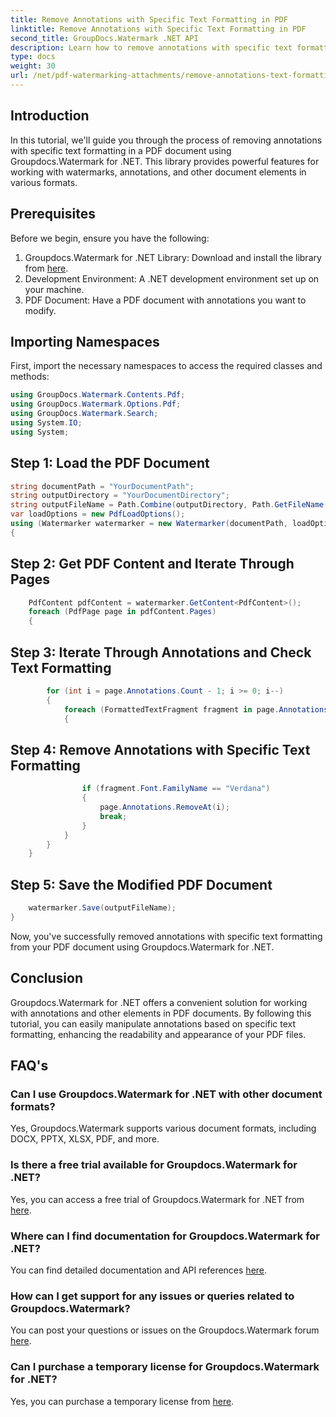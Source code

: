 ```yaml
---
title: Remove Annotations with Specific Text Formatting in PDF
linktitle: Remove Annotations with Specific Text Formatting in PDF
second_title: GroupDocs.Watermark .NET API
description: Learn how to remove annotations with specific text formatting in PDF documents using Groupdocs.Watermark for .NET.
type: docs
weight: 30
url: /net/pdf-watermarking-attachments/remove-annotations-text-formatting-pdf/
---
```

## Introduction
In this tutorial, we'll guide you through the process of removing annotations with specific text formatting in a PDF document using Groupdocs.Watermark for .NET. This library provides powerful features for working with watermarks, annotations, and other document elements in various formats.
## Prerequisites
Before we begin, ensure you have the following:
1. Groupdocs.Watermark for .NET Library: Download and install the library from [here](https://releases.groupdocs.com/Watermark/net/).
2. Development Environment: A .NET development environment set up on your machine.
3. PDF Document: Have a PDF document with annotations you want to modify.

## Importing Namespaces
First, import the necessary namespaces to access the required classes and methods:
```csharp
using GroupDocs.Watermark.Contents.Pdf;
using GroupDocs.Watermark.Options.Pdf;
using GroupDocs.Watermark.Search;
using System.IO;
using System;
```
## Step 1: Load the PDF Document
```csharp
string documentPath = "YourDocumentPath";
string outputDirectory = "YourDocumentDirectory";
string outputFileName = Path.Combine(outputDirectory, Path.GetFileName(documentPath));
var loadOptions = new PdfLoadOptions();
using (Watermarker watermarker = new Watermarker(documentPath, loadOptions))
{
```
## Step 2: Get PDF Content and Iterate Through Pages
```csharp
    PdfContent pdfContent = watermarker.GetContent<PdfContent>();
    foreach (PdfPage page in pdfContent.Pages)
    {
```
## Step 3: Iterate Through Annotations and Check Text Formatting
```csharp
        for (int i = page.Annotations.Count - 1; i >= 0; i--)
        {
            foreach (FormattedTextFragment fragment in page.Annotations[i].FormattedTextFragments)
            {
```
## Step 4: Remove Annotations with Specific Text Formatting
```csharp
                if (fragment.Font.FamilyName == "Verdana")
                {
                    page.Annotations.RemoveAt(i);
                    break;
                }
            }
        }
    }
```
## Step 5: Save the Modified PDF Document
```csharp
    watermarker.Save(outputFileName);
}
```
Now, you've successfully removed annotations with specific text formatting from your PDF document using Groupdocs.Watermark for .NET.

## Conclusion
Groupdocs.Watermark for .NET offers a convenient solution for working with annotations and other elements in PDF documents. By following this tutorial, you can easily manipulate annotations based on specific text formatting, enhancing the readability and appearance of your PDF files.
## FAQ's
### Can I use Groupdocs.Watermark for .NET with other document formats?
Yes, Groupdocs.Watermark supports various document formats, including DOCX, PPTX, XLSX, PDF, and more.
### Is there a free trial available for Groupdocs.Watermark for .NET?
Yes, you can access a free trial of Groupdocs.Watermark for .NET from [here](https://releases.groupdocs.com/).
### Where can I find documentation for Groupdocs.Watermark for .NET?
You can find detailed documentation and API references [here](https://reference.groupdocs.com/Watermark/net/).
### How can I get support for any issues or queries related to Groupdocs.Watermark?
You can post your questions or issues on the Groupdocs.Watermark forum [here](https://forum.groupdocs.com/c/watermark/19).
### Can I purchase a temporary license for Groupdocs.Watermark for .NET?
Yes, you can purchase a temporary license from [here](https://purchase.groupdocs.com/temporary-license/).
